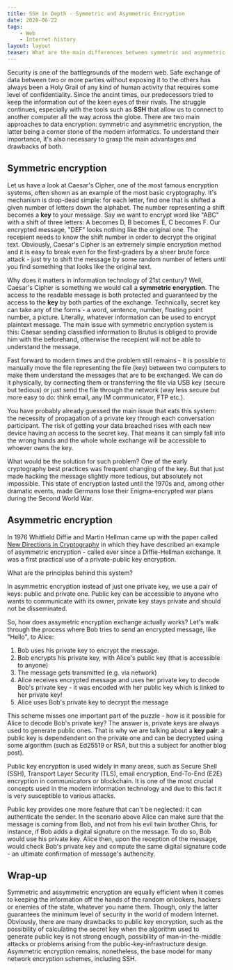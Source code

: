 ```yaml
---
title: SSH in Depth - Symmetric and Asymmetric Encryption
date: 2020-06-22
tags:
    - Web
    - Internet history
layout: layout
teaser: What are the main differences between symmetric and asymmetric encryption?
---
```


Security is one of the battlegrounds of the modern web. Safe exchange of data between two or more parties without exposing it to the others has always been a Holy Grail of any kind of human activity that requires some level of confidentiality. Since the ancint times, our predecessors tried to keep the information out of the keen eyes of their rivals. The struggle continues, especially with the tools such as **SSH** that allow us to connect to another computer all the way across the globe. There are two main approaches to data encryption: symmetric and asymmetric encryption, the latter being a corner stone of the modern informatics. To understand their importance, it's also necessary to grasp the main advantages and drawbacks of both.

## Symmetric encryption

Let us have a look at Caesar's Cipher, one of the most famous encryption systems, often shown as an example of the most basic cryptography. It's mechanism is drop-dead simple: for each letter, find one that is shifted a given number of letters down the alphabet. The number representing a shift becomes a **key** to your message. Say we want to encrypt word like "ABC" with a shift of three letters: A becomes D, B becomes E, C becomes F. Our encrypted message, "DEF" looks nothing like the original one. The recepient needs to know the shift number in order to decrypt the original text. Obviously, Caesar's Cipher is an extremely simple encryption method and it is easy to break even for the first-graders by a sheer brute force attack - just try to shift the message by some random number of letters until you find something that looks like the original text.

Why does it matters in information technology of 21st century? Well, Caesar's Cipher is something we would call a **symmetric encryption**. The access to the readable message is both protected and guaranteed by the access to the **key** by both parties of the exchange. Technically, secret key can take any of the forms - a word, sentence, number, floating point number, a picture. Literally, whatever information can be used to encrypt plaintext message. The main issue with symmetric encryption system is this: Caesar sending classified information to Brutus is obliged to provide him with the beforehand, otherwise the recepient will not be able to understand the message.

Fast forward to modern times and the problem still remains - it is possible to manually move the file representing the file (key) between two computers to make them understand the messages that are to be exchanged. We can do it physically, by connecting them or transferring the file via USB key (secure but tedious) or just send the file through the network (way less secure but more easy to do: think email, any IM communicator, FTP etc.).

You have probably already guessed the main issue that eats this system: the necessity of propagation of a private key through each conversation participant. The risk of getting your data breached rises with each new device having an access to the secret key. That means it can simply fall into the wrong hands and the whole whole exchange will be accessible to whoever owns the key.

What would be the solution for such problem? One of the early cryptography best practices was frequent changing of the key. But that just made hacking the message slightly more tedious, but absolutely not impossible. This state of encryption lasted until the 1970s and, among other dramatic events, made Germans lose their Enigma-encrypted war plans during the Second World War.

## Asymmetric encryption

In 1976 Whitfield Diffie and Martin Hellman came up with the paper called [New Directions in Cryptography](https://ee.stanford.edu/~hellman/publications/24.pdf) in which they have described an example of asymmetric encryption - called ever since a Diffie-Hellman exchange. It was a first practical use of a private-public key encryption.

What are the principles behind this system?

In asymmetric encryption instead of just one private key, we use a pair of keys: public and private one. Public key can be accessible to anyone who wants to communicate with its owner, private key stays private and should not be disseminated.

So, how does assymetric encryption exchange actually works? Let's walk through the process where Bob tries to send an encrypted message, like "Hello", to Alice:

1. Bob uses his private key to encrypt the message.
2. Bob encrypts his private key, with Alice's public key (that is accessible to anyone)
3. The message gets transmitted (e.g. via network)
4. Alice receives encrypted message and uses her private key to decode Bob's private key - it was encoded with her public key which is linked to her private key!
5. Alice uses Bob's private key to decrypt the message

This scheme misses one important part of the puzzle - how is it possible for Alice to decode Bob's private key? The answer is, private keys are always used to generate public ones. That is why we are talking about a **key pair**: a public key is dependendent on the private one and can be decrypted using some algorithm (such as Ed25519 or RSA, but this a subject for another blog post).

Public key encryption is used widely in many areas, such as Secure Shell (SSH), Transport Layer Security (TLS), email encryption, End-To-End (E2E) encryption in communicators or blockchain. It is one of the most crucial concepts used in the modern information technology and due to this fact it is very susceptible to various attacks.

Public key provides one more feature that can't be neglected: it can authenticate the sender. In the scenario above Alice can make sure that the message is coming from Bob, and not from his evil twin brother Chris, for instance, if Bob adds a digital signature on the message. To do so, Bob would use his private key. Alice then, upon the reception of the message, would check Bob's private key and compute the same digital signature code - an ultimate confirmation of message's authencity.

## Wrap-up

Symmetric and assymmetric encryption are equally efficient when it comes to keeping the information off the hands of the random onlookers, hackers or enemies of the state, whatever you name them. Though, only the latter guarantees the minimum level of security in the world of modern Internet. Obviously, there are many drawbacks to public key encryption, such as the possibility of calculating the secret key when the algorithm used to generate public key is not strong enough, possibility of man-in-the-middle attacks or problems arising from the public-key-infrastructure design. Asymmetric encryption remains, nonetheless, the base model for many network encryption schemes, including SSH.
